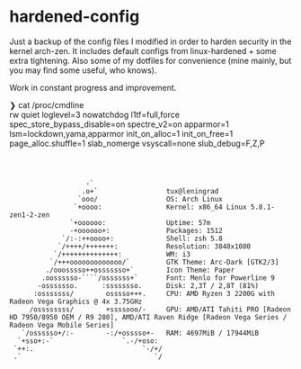 # hardened-config
Just a backup of the config files I modified in order to harden security  in the kernel arch-zen. It includes default configs from linux-hardened + some extra tightening. Also some of my dotfiles for convenience (mine mainly, but you may find some useful, who knows).

Work in constant progress and improvement.

❯ cat /proc/cmdline     
rw quiet loglevel=3 nowatchdog l1tf=full,force spec_store_bypass_disable=on spectre_v2=on apparmor=1 lsm=lockdown,yama,apparmor init_on_alloc=1 init_on_free=1 page_alloc.shuffle=1 slab_nomerge vsyscall=none slub_debug=F,Z,P
```


       
                   -`                 
                  .o+`                 tux@leningrad
                 `ooo/                 OS: Arch Linux 
                `+oooo:                Kernel: x86_64 Linux 5.8.1-zen1-2-zen
               `+oooooo:               Uptime: 57m
               -+oooooo+:              Packages: 1512
             `/:-:++oooo+:             Shell: zsh 5.8
            `/++++/+++++++:            Resolution: 3840x1080
           `/++++++++++++++:           WM: i3
          `/+++ooooooooooooo/`         GTK Theme: Arc-Dark [GTK2/3]
         ./ooosssso++osssssso+`        Icon Theme: Paper
        .oossssso-````/ossssss+`       Font: Menlo for Powerline 9
       -osssssso.      :ssssssso.      Disk: 2,3T / 2,8T (81%)
      :osssssss/        osssso+++.     CPU: AMD Ryzen 3 2200G with Radeon Vega Graphics @ 4x 3.75GHz
     /ossssssss/        +ssssooo/-     GPU: AMD/ATI Tahiti PRO [Radeon HD 7950/8950 OEM / R9 280], AMD/ATI Raven Ridge [Radeon Vega Series / Radeon Vega Mobile Series]
   `/ossssso+/:-        -:/+osssso+-   RAM: 4697MiB / 17944MiB
  `+sso+:-`                 `.-/+oso: 
 `++:.                           `-/+/
 .`                                 `/
```
